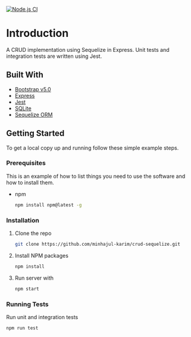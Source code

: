 [![Node.js CI](https://github.com/minhajul-karim/crud-sequelize/actions/workflows/node.js.yml/badge.svg)](https://github.com/minhajul-karim/crud-sequelize/actions/workflows/node.js.yml)

# Introduction

A CRUD implementation using Sequelize in Express. Unit tests and integration tests are written using Jest.

## Built With

- [Bootstrap v5.0](https://getbootstrap.com/docs/5.0/getting-started/introduction/)
- [Express](https://expressjs.com/)
- [Jest](https://jestjs.io/)
- [SQLite](https://www.sqlite.org/index.html)
- [Sequelize ORM](https://sequelize.org/)

## Getting Started

To get a local copy up and running follow these simple example steps.

### Prerequisites

This is an example of how to list things you need to use the software and how to install them.

- npm
  ```sh
  npm install npm@latest -g
  ```

### Installation

1. Clone the repo
   ```sh
   git clone https://github.com/minhajul-karim/crud-sequelize.git
   ```
2. Install NPM packages
   ```sh
   npm install
   ```
3. Run server with
   ```sh
   npm start
   ```

### Running Tests

Run unit and integration tests

```sh
npm run test
```
